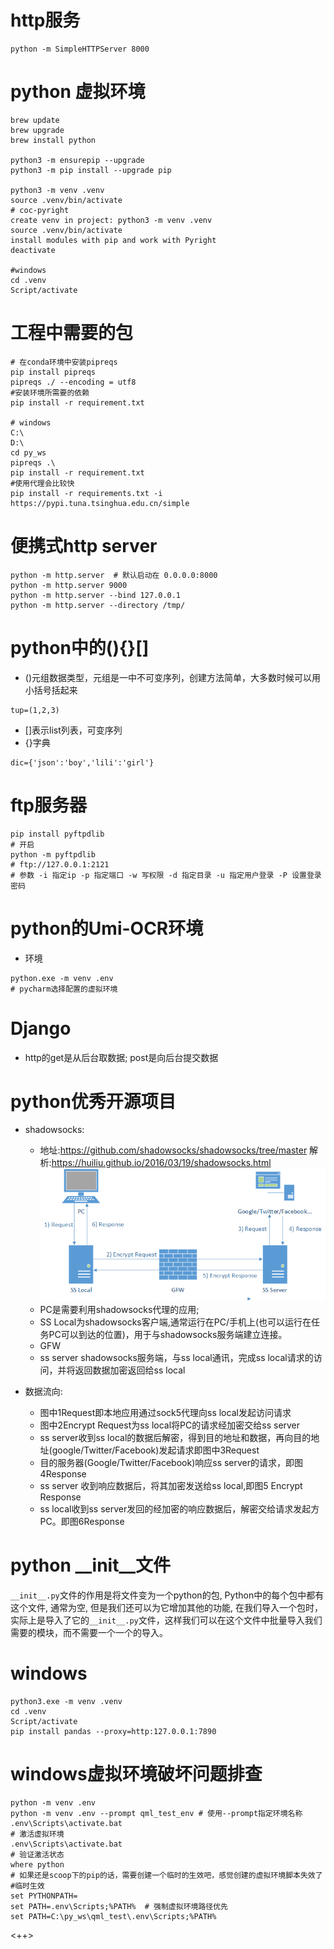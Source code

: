 # http服务

```shell
python -m SimpleHTTPServer 8000
```

# python 虚拟环境

```shell
brew update
brew upgrade
brew install python

python3 -m ensurepip --upgrade
python3 -m pip install --upgrade pip

python3 -m venv .venv
source .venv/bin/activate
# coc-pyright
create venv in project: python3 -m venv .venv
source .venv/bin/activate
install modules with pip and work with Pyright
deactivate

#windows
cd .venv
Script/activate
```

# 工程中需要的包

```shell
# 在conda环境中安装pipreqs
pip install pipreqs
pipreqs ./ --encoding = utf8
#安装环境所需要的依赖
pip install -r requirement.txt

# windows 
C:\
D:\
cd py_ws
pipreqs .\  
pip install -r requirement.txt
#使用代理会比较快
pip install -r requirements.txt -i https://pypi.tuna.tsinghua.edu.cn/simple
```

# 便携式http server

```shell
python -m http.server  # 默认启动在 0.0.0.0:8000
python -m http.server 9000
python -m http.server --bind 127.0.0.1
python -m http.server --directory /tmp/
```

# python中的(){}[]

- ()元组数据类型，元组是一中不可变序列，创建方法简单，大多数时候可以用小括号括起来

```
tup=(1,2,3)
```

- []表示list列表，可变序列
- {}字典

```
dic={'json':'boy','lili':'girl'}
```

# ftp服务器

```shell
pip install pyftpdlib
# 开启
python -m pyftpdlib
# ftp://127.0.0.1:2121
# 参数 -i 指定ip -p 指定端口 -w 写权限 -d 指定目录 -u 指定用户登录 -P 设置登录密码
```

# python的Umi-OCR环境

- 环境

```
python.exe -m venv .env
# pycharm选择配置的虚拟环境
```

# Django

- http的get是从后台取数据; post是向后台提交数据

# python优秀开源项目

- shadowsocks:
  - 地址:https://github.com/shadowsocks/shadowsocks/tree/master
    解析:https://huiliu.github.io/2016/03/19/shadowsocks.html
    ![shadowsocks](./images/whats-shadowsocks-041.png)
  - PC是需要利用shadowsocks代理的应用;
  - SS Local为shadowsocks客户端,通常运行在PC/手机上(也可以运行在任务PC可以到达的位置)，用于与shadowsocks服务端建立连接。
  - GFW
  - ss server shadowsocks服务端，与ss local通讯，完成ss local请求的访问，并将返回数据加密返回给ss local

- 数据流向:
  - 图中1Request即本地应用通过sock5代理向ss local发起访问请求
  - 图中2Encrypt Request为ss local将PC的请求经加密交给ss server
  - ss server收到ss local的数据后解密，得到目的地址和数据，再向目的地址(google/Twitter/Facebook)发起请求即图中3Request
  - 目的服务器(Google/Twitter/Facebook)响应ss server的请求，即图4Response
  - ss server 收到响应数据后，将其加密发送给ss local,即图5 Encrypt Response
  - ss local收到ss server发回的经加密的响应数据后，解密交给请求发起方PC。即图6Response

# python __init__文件

`__init__.py`文件的作用是将文件变为一个python的包, Python中的每个包中都有这个文件, 通常为空, 但是我们还可以为它增加其他的功能,
在我们导入一个包时，实际上是导入了它的`__init__.py`文件，这样我们可以在这个文件中批量导入我们需要的模块，而不需要一个一个的导入。

# windows

```
python3.exe -m venv .venv
cd .venv
Script/activate
pip install pandas --proxy=http:127.0.0.1:7890
```

# windows虚拟环境破坏问题排查
```
python -m venv .env
python -m venv .env --prompt qml_test_env # 使用--prompt指定环境名称
.env\Scripts\activate.bat
# 激活虚拟环境
.env\Scripts\activate.bat
# 验证激活状态
where python
# 如果还是scoop下的pip的话，需要创建一个临时的生效吧，感觉创建的虚拟环境脚本失效了
#临时生效
set PYTHONPATH=
set PATH=.env\Scripts;%PATH%  # 强制虚拟环境路径优先
set PATH=C:\py_ws\qml_test\.env\Scripts;%PATH%
```

<++>
